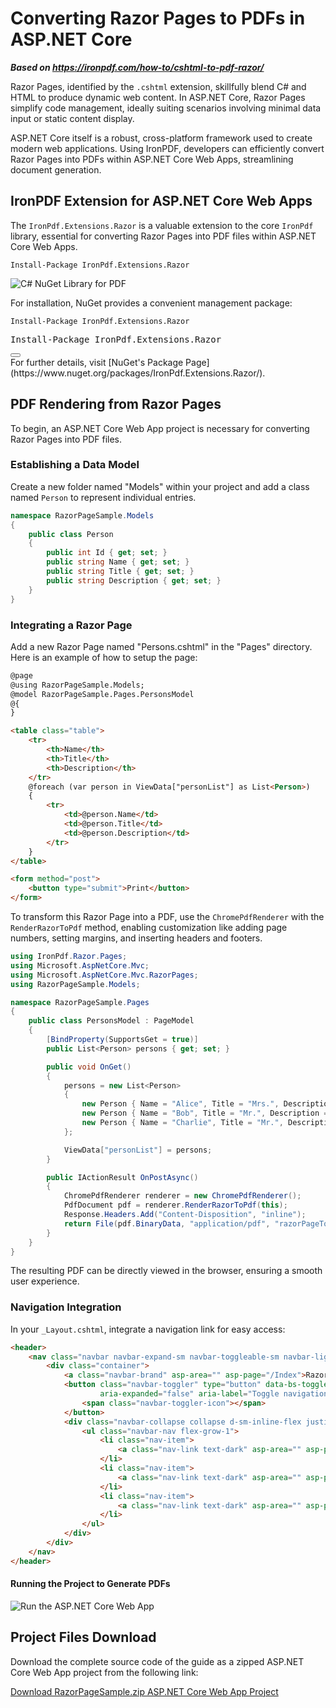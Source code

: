 # Converting Razor Pages to PDFs in ASP.NET Core

***Based on <https://ironpdf.com/how-to/cshtml-to-pdf-razor/>***


Razor Pages, identified by the `.cshtml` extension, skillfully blend C# and HTML to produce dynamic web content. In ASP.NET Core, Razor Pages simplify code management, ideally suiting scenarios involving minimal data input or static content display.

ASP.NET Core itself is a robust, cross-platform framework used to create modern web applications. Using IronPDF, developers can efficiently convert Razor Pages into PDFs within ASP.NET Core Web Apps, streamlining document generation.

## IronPDF Extension for ASP.NET Core Web Apps

The `IronPdf.Extensions.Razor` is a valuable extension to the core `IronPdf` library, essential for converting Razor Pages into PDF files within ASP.NET Core Web Apps.

```shell
Install-Package IronPdf.Extensions.Razor
```

![C# NuGet Library for PDF](https://www.ironpdf.com/img/nuget-logo.svg)

For installation, NuGet provides a convenient management package:

```shell
Install-Package IronPdf.Extensions.Razor
```

<div class="js-open-modal-ignore copy-nuget-section" data-toggle="tooltip" data-placement="bottom" title="" data-original-title="Click to copy">
    <div class="copy-nuget-row">
        <pre class="install-script">Install-Package IronPdf.Extensions.Razor</pre>
        <div class="copy-button">
            <button class="btn btn-default copy-nuget-script" type="button" data-toggle="popover" data-placement="bottom" data-content="Copied." aria-label="Copy the Package Manager command" data-original-title="" title="">
            <span class="far fa-copy"></span>
            </button>
        </div>
    </div>
</div>
For further details, visit [NuGet's Package Page](https://www.nuget.org/packages/IronPdf.Extensions.Razor/).

## PDF Rendering from Razor Pages

To begin, an ASP.NET Core Web App project is necessary for converting Razor Pages into PDF files.

### Establishing a Data Model

Create a new folder named "Models" within your project and add a class named `Person` to represent individual entries.

```cs
namespace RazorPageSample.Models
{
    public class Person
    {
        public int Id { get; set; }
        public string Name { get; set; }
        public string Title { get; set; }
        public string Description { get; set; }
    }
}
```

### Integrating a Razor Page

Add a new Razor Page named "Persons.cshtml" in the "Pages" directory. Here is an example of how to setup the page:

```html
@page
@using RazorPageSample.Models;
@model RazorPageSample.Pages.PersonsModel
@{
}

<table class="table">
    <tr>
        <th>Name</th>
        <th>Title</th>
        <th>Description</th>
    </tr>
    @foreach (var person in ViewData["personList"] as List<Person>)
    {
        <tr>
            <td>@person.Name</td>
            <td>@person.Title</td>
            <td>@person.Description</td>
        </tr>
    }
</table>

<form method="post">
    <button type="submit">Print</button>
</form>
```

To transform this Razor Page into a PDF, use the `ChromePdfRenderer` with the `RenderRazorToPdf` method, enabling customization like adding page numbers, setting margins, and inserting headers and footers.

```cs
using IronPdf.Razor.Pages;
using Microsoft.AspNetCore.Mvc;
using Microsoft.AspNetCore.Mvc.RazorPages;
using RazorPageSample.Models;

namespace RazorPageSample.Pages
{
    public class PersonsModel : PageModel
    {
        [BindProperty(SupportsGet = true)]
        public List<Person> persons { get; set; }

        public void OnGet()
        {
            persons = new List<Person>
            {
                new Person { Name = "Alice", Title = "Mrs.", Description = "Software Engineer" },
                new Person { Name = "Bob", Title = "Mr.", Description = "Software Engineer" },
                new Person { Name = "Charlie", Title = "Mr.", Description = "Software Engineer" }
            };

            ViewData["personList"] = persons;
        }

        public IActionResult OnPostAsync()
        {
            ChromePdfRenderer renderer = new ChromePdfRenderer();
            PdfDocument pdf = renderer.RenderRazorToPdf(this);
            Response.Headers.Add("Content-Disposition", "inline");
            return File(pdf.BinaryData, "application/pdf", "razorPageToPdf.pdf");
        }
    }
}
```

The resulting PDF can be directly viewed in the browser, ensuring a smooth user experience.

### Navigation Integration

In your `_Layout.cshtml`, integrate a navigation link for easy access:

```html
<header>
    <nav class="navbar navbar-expand-sm navbar-toggleable-sm navbar-light bg-white border-bottom box-shadow mb-3">
        <div class="container">
            <a class="navbar-brand" asp-area="" asp-page="/Index">RazorPageSample</a>
            <button class="navbar-toggler" type="button" data-bs-toggle="collapse" data-bs-target=".navbar-collapse" aria-controls="navbarSupportedContent"
                    aria-expanded="false" aria-label="Toggle navigation">
                <span class="navbar-toggler-icon"></span>
            </button>
            <div class="navbar-collapse collapse d-sm-inline-flex justify-content-between">
                <ul class="navbar-nav flex-grow-1">
                    <li class="nav-item">
                        <a class="nav-link text-dark" asp-area="" asp-page="/Index">Home</a>
                    </li>
                    <li class="nav-item">
                        <a class="nav-link text-dark" asp-area="" asp-page="/Persons">Person</a>
                    </li>
                    <li class="nav-item">
                        <a class="nav-link text-dark" asp-area="" asp-page="/Privacy">Privacy</a>
                    </li>
                </ul>
            </div>
        </div>
    </nav>
</header>
```

#### Running the Project to Generate PDFs

![Run the ASP.NET Core Web App](https://www.ironpdf.com/static-assets/pdf/how-to/cshtml-to-pdf-razor/razorPageProjectRun.gif)

## Project Files Download

Download the complete source code of the guide as a zipped ASP.NET Core Web App project from the following link:

[Download RazorPageSample.zip ASP.NET Core Web App Project](https://www.ironpdf.com/static-assets/pdf/how-to/cshtml-to-pdf-razor/RazorPageSample.zip)